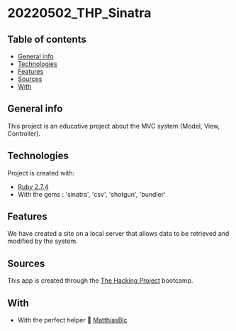 # 20220502_THP_Sinatra

## Table of contents
* [General info](#general-info)
* [Technologies](#technologies)
* [Features](#features)
* [Sources](#sources)
* [With](#with)


## General info
This project is an educative project about the MVC system (Model, View, Controller).

## Technologies
Project is created with:
* [Ruby 2.7.4](https://ruby-doc.org/core-2.7.4/)
* With the gems : 'sinatra', 'csv', 'shotgun', 'bundler'

## Features
We have created a site on a local server that allows data to be retrieved and modified by the system.

## Sources
This app is created through the [The Hacking Project](https://www.thehackingproject.org/) bootcamp.

## With
* With the perfect helper :pray: [MatthiasBlc](https://github.com/MatthiasBlc)